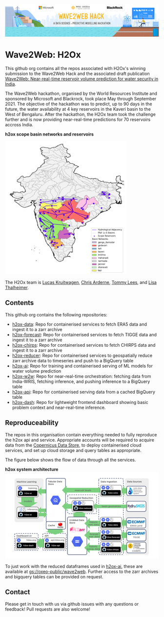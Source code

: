 [<img alt="Wave2Web Hack" width="1000px" src="img/wave2web-banner.png" />](https://www.wricitiesindia.org/content/wave2web-hack)

# Wave2Web: H2Ox
This github org contains all the repos associated with H2Ox's winning submission to the Wave2Web Hack and the associated draft publication [Wave2Web: Near-real-time reservoir volume prediction for water security in India]().

The Wave2Web hackathon, organised by the World Resources Institute and sponsored by Microsoft and Blackrock, took place May through September 2021.
The objective of the hackathon was to predict, up to 90 days in the future, the water availability at 4 key reservoirs in the Kaveri basin to the West of Bengaluru. After the hackathon, the H2Ox team took the challenge further and is now providing near-real-time predictions for 70 reservoirs accross India.

**h2ox scope basin networks and reservoirs**

<img alt="H2Ox Context" width="400px" src="img/context.png" />

The H2Ox team is [Lucas Kruitwagen](https://github.com/Lkruitwagen), [Chris Arderne](https://github.com/carderne), [Tommy Lees](https://github.com/tommylees112), and [Lisa Thalheimer](https://github.com/geoliz).

## Contents

This github org contains the following repositories:
- [h2ox-data](https://github.com/H2Oxford/h2ox-data): Repo for containerised services to fetch ERA5 data and ingest it to a zarr archive
- [h2ox-forecast](https://github.com/H2Oxford/h2ox-forecast): Repo for containerised services to fetch TIGGE data and ingest it to a zarr archive
- [h2ox-chirps](https://github.com/H2Oxford/h2ox-chirps): Repo for containerised services to fetch CHIRPS data and ingest it to a zarr archive
- [h2ox-reducer](https://github.com/H2Oxford/h2ox-reducer): Repo for containerised services to geospatially reduce zarr archive data to timeseries and push to a BigQuery table
- [h2ox-ai](https://github.com/H2Oxford/h2ox-ai): Repo for training and containerised serving of ML models for water volume prediction
- [h2ox-w2w](https://github.com/H2Oxford/h2ox-w2w): Repo for near-real-time orchestration: fetching data from India-WRIS, fetching inference, and pushing inference to a BigQuery table
- [h2ox-api](https://github.com/H2Oxford/h2ox-api): Repo for containerised serving data from a cached BigQuery table
- [h2ox-dash](https://github.com/H2Oxford/h2ox-dash): Repo for lightweight frontend dashboard showing basic problem context and near-real-time inference.


## Reproduceability

The repos in this organisation contain everything needed to fully reproduce the h2ox api and service. Appropriate accounts will be required to acquire data from the [Copernicus Data Store](https://cds.climate.copernicus.eu/#!/home), to deploy containerised cloud services, and set up cloud storage and query tables as appropriate.

The figure below shows the flow of data through all the services.

**h2ox system architecture**
<img alt="H2Ox System Architecture" width="1000px" src="img/system-arch.png" />

To just work with the reduced dataframes used in [h2ox-ai](https://github.com/H2Oxford/h2ox-ai), these are available at [gs://oxeo-public/wave2web](https://console.cloud.google.com/storage/browser/oxeo-public/wave2web). Further access to the zarr archives and bigquery tables can be provided on request.

## Contact

Please get in touch with us via github issues with any questions or feedback! Pull requests are also welcome!
